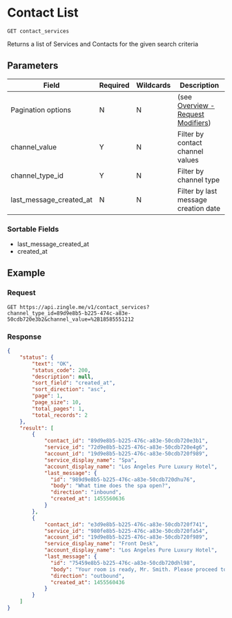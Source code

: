 # Contact List

    GET contact_services
    
Returns a list of Services and Contacts for the given search criteria

## Parameters
Field | Required | Wildcards | Description
--- | --- | --- | ---
Pagination options | N | N | (see [Overview - Request Modifiers][])
channel_value | Y | N | Filter by contact channel values
channel_type_id | Y | N | Filter by channel type
last_message_created_at | N | N | Filter by last message creation date

### Sortable Fields
* last_message_created_at
* created_at

## Example
### Request

    GET https://api.zingle.me/v1/contact_services?channel_type_id=89d9e8b5-b225-474c-a83e-50cdb720e3b2&channel_value=%2B18585551212

### Response
``` json
{
    "status": {
        "text": "OK",
        "status_code": 200,
        "description": null,
        "sort_field": "created_at",
        "sort_direction": "asc",
        "page": 1,
        "page_size": 10,
        "total_pages": 1,
        "total_records": 2
    },
    "result": [
        {
            "contact_id": "89d9e8b5-b225-476c-a83e-50cdb720e3b1",
            "service_id": "72d9e8b5-b225-476c-a83e-50cdb720e4g6",
            "account_id": "19d9e8b5-b225-476c-a83e-50cdb720f989",
            "service_display_name": "Spa",
            "account_display_name": "Los Angeles Pure Luxury Hotel",
            "last_message": {
              "id": "989d9e8b5-b225-476c-a83e-50cdb720dhu76",
              "body": "What time does the spa open?",
              "direction": "inbound",
              "created_at": 1455560636
            }
        },
        {
            "contact_id": "e3d9e8b5-b225-476c-a83e-50cdb720f741",
            "service_id": "980fe8b5-b225-476c-a83e-50cdb720fa54",
            "account_id": "19d9e8b5-b225-476c-a83e-50cdb720f989",
            "service_display_name": "Front Desk",
            "account_display_name": "Los Angeles Pure Luxury Hotel",
            "last_message": {
              "id": "75459e8b5-b225-476c-a83e-50cdb720dhl98",
              "body": "Your room is ready, Mr. Smith. Please proceed to the front desk to pick up your key.",
              "direction": "outbound",
              "created_at": 1455560436
            }
        }        
    ]
}
```

[Overview - Request Modifiers]: /README.md#request-modifiers
